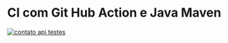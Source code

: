 # CI com Git Hub Action e Java Maven

[![contato api testes](https://github.com/marceloluisr/api_ci/actions/workflows/action_testes.yml/badge.svg)](https://github.com/marceloluisr/api_ci/actions/workflows/action_testes.yml)


